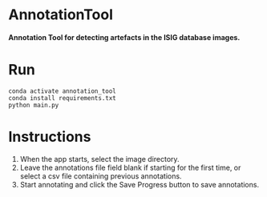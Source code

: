 # AnnotationTool

#### Annotation Tool for detecting artefacts in the ISIG database images.


# Run
```
conda activate annotation_tool
conda install requirements.txt
python main.py
```

# Instructions
1. When the app starts, select the image directory.
2. Leave the annotations file field blank if starting for the first time, or select a csv file containing previous annotations.
3. Start annotating and click the Save Progress button to save annotations.
